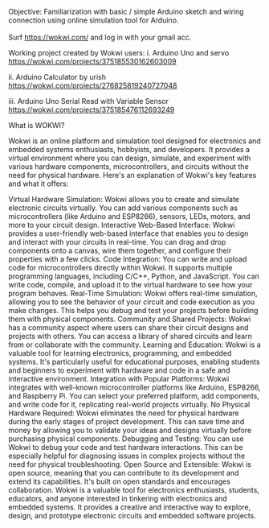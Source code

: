 Objective: Familiarization with basic / simple Arduino sketch and wiring connection using online simulation tool for Arduino. <br><br>
Surf https://wokwi.com/ and log in with your gmail acc.

Working project created by Wokwi users: i. Arduino Uno and servo https://wokwi.com/projects/375185530162603009

ii. Arduino Calculator by urish https://wokwi.com/projects/276825819240727048

iii. Arduino Uno Serial Read with Variable Sensor https://wokwi.com/projects/375185476112693249

What is WOKWI?

Wokwi is an online platform and simulation tool designed for electronics and embedded systems enthusiasts, hobbyists, and developers. It provides a virtual environment where you can design, simulate, and experiment with various hardware components, microcontrollers, and circuits without the need for physical hardware. Here's an explanation of Wokwi's key features and what it offers:

Virtual Hardware Simulation: Wokwi allows you to create and simulate electronic circuits virtually. You can add various components such as microcontrollers (like Arduino and ESP8266), sensors, LEDs, motors, and more to your circuit design.
Interactive Web-Based Interface: Wokwi provides a user-friendly web-based interface that enables you to design and interact with your circuits in real-time. You can drag and drop components onto a canvas, wire them together, and configure their properties with a few clicks.
Code Integration: You can write and upload code for microcontrollers directly within Wokwi. It supports multiple programming languages, including C/C++, Python, and JavaScript. You can write code, compile, and upload it to the virtual hardware to see how your program behaves.
Real-Time Simulation: Wokwi offers real-time simulation, allowing you to see the behavior of your circuit and code execution as you make changes. This helps you debug and test your projects before building them with physical components.
Community and Shared Projects: Wokwi has a community aspect where users can share their circuit designs and projects with others. You can access a library of shared circuits and learn from or collaborate with the community.
Learning and Education: Wokwi is a valuable tool for learning electronics, programming, and embedded systems. It's particularly useful for educational purposes, enabling students and beginners to experiment with hardware and code in a safe and interactive environment.
Integration with Popular Platforms: Wokwi integrates with well-known microcontroller platforms like Arduino, ESP8266, and Raspberry Pi. You can select your preferred platform, add components, and write code for it, replicating real-world projects virtually.
No Physical Hardware Required: Wokwi eliminates the need for physical hardware during the early stages of project development. This can save time and money by allowing you to validate your ideas and designs virtually before purchasing physical components.
Debugging and Testing: You can use Wokwi to debug your code and test hardware interactions. This can be especially helpful for diagnosing issues in complex projects without the need for physical troubleshooting.
Open Source and Extensible: Wokwi is open source, meaning that you can contribute to its development and extend its capabilities. It's built on open standards and encourages collaboration.
Wokwi is a valuable tool for electronics enthusiasts, students, educators, and anyone interested in tinkering with electronics and embedded systems. It provides a creative and interactive way to explore, design, and prototype electronic circuits and embedded software projects.
